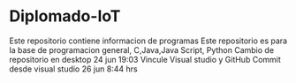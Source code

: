 # Diplomado-IoT
Este repositorio contiene informacion de programas
Este repositorio es para la base de programacion general, C,Java,Java Script, Python
Cambio de repositorio en desktop 24 jun 19:03
Vincule Visual studio y GitHub
Commit desde visual studio 26 jun 8:44 hrs 

